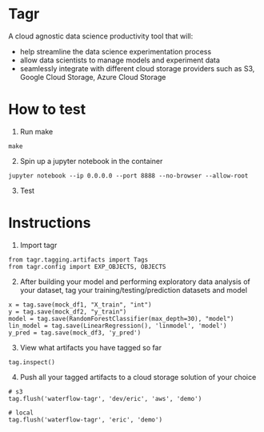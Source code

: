 # Tagr
A cloud agnostic data science productivity tool that will:
- help streamline the data science experimentation process
- allow data scientists to manage models and experiment data
- seamlessly integrate with different cloud storage providers such as S3, Google Cloud Storage, Azure Cloud Storage

# How to test
1. Run make
```
make
```
2. Spin up a jupyter notebook in the container
```
jupyter notebook --ip 0.0.0.0 --port 8888 --no-browser --allow-root
```
3. Test

# Instructions
1. Import tagr 
```
from tagr.tagging.artifacts import Tags
from tagr.config import EXP_OBJECTS, OBJECTS
```
2. After building your model and performing exploratory data analysis of your dataset, tag your training/testing/prediction datasets and model
```
x = tag.save(mock_df1, "X_train", "int")
y = tag.save(mock_df2, "y_train")
model = tag.save(RandomForestClassifier(max_depth=30), "model")
lin_model = tag.save(LinearRegression(), 'linmodel', 'model')
y_pred = tag.save(mock_df3, 'y_pred')
```

3. View what artifacts you have tagged so far
```
tag.inspect()
```

4. Push all your tagged artifacts to a cloud storage solution of your choice
```
# s3
tag.flush('waterflow-tagr', 'dev/eric', 'aws', 'demo')

# local
tag.flush('waterflow-tagr', 'eric', 'demo')

```
